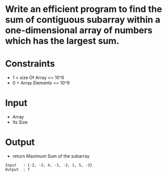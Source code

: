 # Write an efficient program to find the sum of contiguous subarray within a one-dimensional array of numbers which has the largest sum.

# Constraints

- 1 < size Of Array <= 10^6
- 0 < Array Elements <= 10^9

# Input

- Array
- Its Size

# Output

- return Maximum Sum of the subarray

```
Input   : {-2, -3, 4, -1, -2, 1, 5, -3}
Output  : 7 

```
